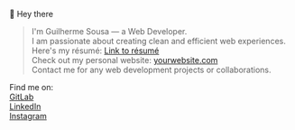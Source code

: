 👋 Hey there  
> I'm Guilherme Sousa — a Web Developer.  
> I am passionate about creating clean and efficient web experiences.  
> Here's my résumé: [Link to résumé](https://example.com/resume.pdf)  
> Check out my personal website: [yourwebsite.com](https://yourwebsite.com)  
> Contact me for any web development projects or collaborations.  

Find me on:  
[GitLab](https://gitlab.com/uguisousa)  
[LinkedIn](https://linkedin.com/in/uguisousa)  
[Instagram](https://instagram.com/uguisousa)

